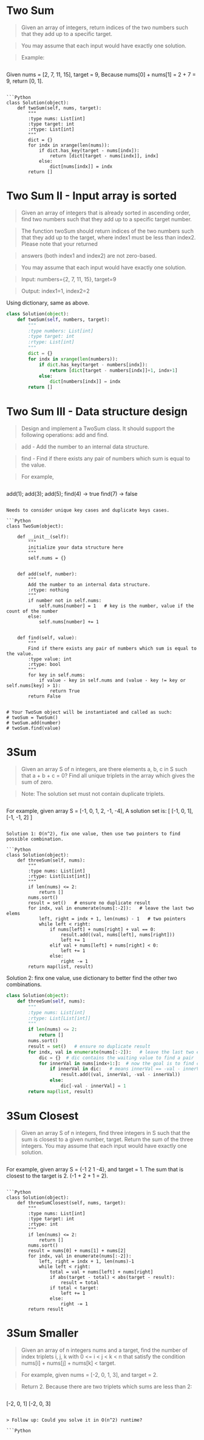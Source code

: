 # Two Sum

> Given an array of integers, return indices of the two numbers such that they add up to a specific target.

> You may assume that each input would have exactly one solution.

> Example:

> ```
Given nums = [2, 7, 11, 15], target = 9,
Because nums[0] + nums[1] = 2 + 7 = 9,
return [0, 1].
```

```Python
class Solution(object):
    def twoSum(self, nums, target):
        """
        :type nums: List[int]
        :type target: int
        :rtype: List[int]
        """
        dict = {}
        for indx in xrange(len(nums)):
            if dict.has_key(target - nums[indx]):
                return [dict[target - nums[indx]], indx]
            else:
                dict[nums[indx]] = indx
        return []
```

# Two Sum II - Input array is sorted

> Given an array of integers that is already sorted in ascending order, find two numbers such that they add up to a specific target number.

> The function twoSum should return indices of the two numbers such that they add up to the target, where index1 must be less than index2. Please note that your returned 

> answers (both index1 and index2) are not zero-based.

> You may assume that each input would have exactly one solution.

> Input: numbers={2, 7, 11, 15}, target=9

> Output: index1=1, index2=2

Using dictionary, same as above.

```Python
class Solution(object):
    def twoSum(self, numbers, target):
        """
        :type numbers: List[int]
        :type target: int
        :rtype: List[int]
        """
        dict = {}
        for indx in xrange(len(numbers)):
            if dict.has_key(target - numbers[indx]):
                return [dict[target - numbers[indx]]+1, indx+1]
            else:
                dict[numbers[indx]] = indx
        return []
```

# Two Sum III - Data structure design

> Design and implement a TwoSum class. It should support the following operations: add and find.

> add - Add the number to an internal data structure.

> find - Find if there exists any pair of numbers which sum is equal to the value.

> For example,

> ```
add(1); add(3); add(5);
find(4) -> true
find(7) -> false
```

Needs to consider unique key cases and duplicate keys cases.

```Python
class TwoSum(object):

    def __init__(self):
        """
        initialize your data structure here
        """
        self.nums = {}
        

    def add(self, number):
        """
        Add the number to an internal data structure.
        :rtype: nothing
        """
        if number not in self.nums:
            self.nums[number] = 1   # key is the number, value if the count of the number
        else:
            self.nums[number] += 1
        

    def find(self, value):
        """
        Find if there exists any pair of numbers which sum is equal to the value.
        :type value: int
        :rtype: bool
        """
        for key in self.nums:
            if value - key in self.nums and (value - key != key or self.nums[key] > 1):
                return True
        return False
        

# Your TwoSum object will be instantiated and called as such:
# twoSum = TwoSum()
# twoSum.add(number)
# twoSum.find(value)
```

# 3Sum

> Given an array S of n integers, are there elements a, b, c in S such that a + b + c = 0? Find all unique triplets in the array which gives the sum of zero.

> Note: The solution set must not contain duplicate triplets.

> ```
For example, given array S = [-1, 0, 1, 2, -1, -4],
A solution set is:
[
  [-1, 0, 1],
  [-1, -1, 2]
]
```

Solution 1: O(n^2), fix one value, then use two pointers to find possible combination.

```Python
class Solution(object):
    def threeSum(self, nums):
        """
        :type nums: List[int]
        :rtype: List[List[int]]
        """
        if len(nums) <= 2:
            return []
        nums.sort()
        result = set()   # ensure no duplicate result
        for indx, val in enumerate(nums[:-2]):   # leave the last two elems
            left, right = indx + 1, len(nums) - 1   # two pointers
            while left < right:
                if nums[left] + nums[right] + val == 0:
                    result.add((val, nums[left], nums[right]))
                    left += 1
                elif val + nums[left] + nums[right] < 0:
                    left += 1
                else:
                    right -= 1
        return map(list, result)
```

Solution 2: finx one value, use dictionary to better find the other two combinations.

```Python
class Solution(object):
    def threeSum(self, nums):
        """
        :type nums: List[int]
        :rtype: List[List[int]]
        """
        if len(nums) <= 2:
            return []
        nums.sort()
        result = set()   # ensure no duplicate result
        for indx, val in enumerate(nums[:-2]):   # leave the last two elems
            dic = {}  # dic contains the waiting value to find a pair
            for innerVal in nums[indx+1:]:  # now the goal is to find combination of -val
                if innerVal in dic:   # means innerVal == -val - innerVal  -> reach the goal to find -val
                    result.add((val, innerVal, -val - innerVal))
                else:
                    dic[-val - innerVal] = 1
        return map(list, result)
```

# 3Sum Closest

> Given an array S of n integers, find three integers in S such that the sum is closest to a given number, target. Return the sum of the three integers. You may assume that each input would have exactly one solution.

> ```
For example, given array S = {-1 2 1 -4}, and target = 1.
The sum that is closest to the target is 2. (-1 + 2 + 1 = 2).
```

```Python
class Solution(object):
    def threeSumClosest(self, nums, target):
        """
        :type nums: List[int]
        :type target: int
        :rtype: int
        """
        if len(nums) <= 2:
            return []
        nums.sort()
        result = nums[0] + nums[1] + nums[2]
        for indx, val in enumerate(nums[:-2]):
            left, right = indx + 1, len(nums)-1
            while left < right:
                total = val + nums[left] + nums[right]
                if abs(target - total) < abs(target - result):
                    result = total
                if total < target:
                    left += 1
                else:
                    right -= 1
        return result
```

# 3Sum Smaller

> Given an array of n integers nums and a target, find the number of index triplets i, j, k with 0 <= i < j < k < n that satisfy the condition nums[i] + nums[j] + nums[k] < target.

> For example, given nums = [-2, 0, 1, 3], and target = 2.

> Return 2. Because there are two triplets which sums are less than 2:

> ```
[-2, 0, 1]
[-2, 0, 3]
```

> Follow up: Could you solve it in O(n^2) runtime?

```Python

```
